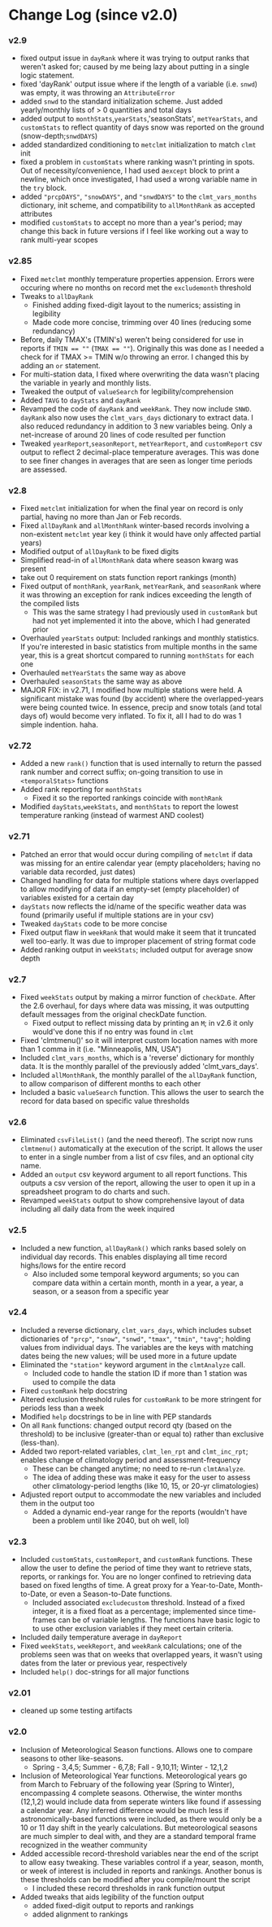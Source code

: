 # Change Log (since v2.0)

### v2.9
* fixed output issue in `dayRank` where it was trying to output ranks that weren't asked for; caused by me being lazy about putting in a single logic statement.
* fixed 'dayRank' output issue where if the length of a variable (i.e. `snwd`) was empty, it was throwing an `AttributeError`
* added `snwd` to the standard initialization scheme. Just added yearly/monthly lists of &gt; 0 quantities and total days
* added output to `monthStats`,`yearStats`,'seasonStats', `metYearStats`, and `customStats` to reflect quantity of days snow was reported on the ground (snow-depth;`snwdDAYS`)
* added standardized conditioning to `metclmt` initialization to match `clmt` init
* fixed a problem in `customStats` where ranking wasn't printing in spots. Out of necessity/convenience, I had used a`except` block to print a newline, which once investigated, I had used a wrong variable name in the `try` block.
* added `"prcpDAYS"`, `"snowDAYS"`, and `"snwdDAYS"` to the `clmt_vars_months` dictionary, init scheme, and compatibility to `allMonthRank` as accepted attributes
* modified `customStats` to accept no more than a year's period; may change this back in future versions if I feel like working out a way to rank multi-year scopes

### v2.85
* Fixed `metclmt` monthly temperature properties appension. Errors were occuring where no months on record met the `excludemonth` threshold
* Tweaks to `allDayRank`
  * Finished adding fixed-digit layout to the numerics; assisting in legibility
  * Made code more concise, trimming over 40 lines (reducing some redundancy)
* Before, daily TMAX's (TMIN's) weren't being considered for use in reports if `TMIN == ""` (`TMAX == ""`). Originally this was done as I needed a check for if TMAX >= TMIN w/o throwing an error. I changed this by adding an `or` statement.
* For multi-station data, I fixed where overwriting the data wasn't placing the variable in yearly and monthly lists.
* Tweaked the output of `valueSearch` for legibility/comprehension
* Added `TAVG` to `dayStats` and `dayRank`
* Revamped the code of `dayRank` and `weekRank`. They now include `SNWD`. `dayRank` also now uses the `clmt_vars_days` dictionary to extract data. I also reduced redundancy in addition to 3 new variables being. Only a net-increase of around 20 lines of code resulted per function
* Tweaked `yearReport`,`seasonReport`, `metYearReport`, and `customReport` csv output to reflect 2 decimal-place temperature averages. This was done to see finer changes in averages that are seen as longer time periods are assessed.

### v2.8
* Fixed `metclmt` initialization for when the final year on record is only partial, having no more than Jan or Feb records.
* Fixed `allDayRank` and `allMonthRank` winter-based records involving a non-existent `metclmt` year key (i think it would have only affected partial years)
* Modified output of `allDayRank` to be fixed digits
* Simplified read-in of `allMonthRank` data where season kwarg was present
* take out 0 requirement on stats function report rankings (month)
* Fixed output of `monthRank`, `yearRank`, `metYearRank`, and `seasonRank` where it was throwing an exception for rank indices exceeding the length of the compiled lists
  * This was the same strategy I had previously used in `customRank` but had not yet implemented it into the above, which I had generated prior
* Overhauled `yearStats` output: Included rankings and monthly statistics. If you're interested in basic statistics from multiple months in the same year, this is a great shortcut compared to running `monthStats` for each one
* Overhauled `metYearStats` the same way as above
* Overhauled `seasonStats` the same way as above
* MAJOR FIX: in v2.71, I modified how multiple stations were held. A significant mistake was found (by accident) where the overlapped-years were being counted twice. In essence, precip and snow totals (and total days of) would become very inflated. To fix it, all I had to do was 1 simple indention. haha.

### v2.72
* Added a new `rank()` function that is used internally to return the passed rank number and correct suffix; on-going transition to use in `<temporalStats>` functions
* Added rank reporting for `monthStats`
  * Fixed it so the reported rankings coincide with `monthRank`
* Modified `dayStats`,`weekStats`, and `monthStats` to report the lowest temperature ranking (instead of warmest AND coolest)

### v2.71
* Patched an error that would occur during compiling of `metclmt` if data was missing for an entire calendar year (empty placeholders; having no variable data recorded, just dates)
* Changed handling for data for multiple stations where days overlapped to allow modifying of data if an empty-set (empty placeholder) of variables existed for a certain day
* `dayStats` now reflects the id/name of the specific weather data was found (primarily useful if multiple stations are in your csv)
* Tweaked `dayStats` code to be more concise
* Fixed output flaw in `weekRank` that would make it seem that it truncated well too-early. It was due to improper placement of string format code
* Added ranking output in `weekStats`; included output for average snow depth

### v2.7
* Fixed `weekStats` output by making a mirror function of `checkDate`. After the 2.6 overhaul, for days where data was missing, it was outputting default messages from the original checkDate function.
  * Fixed output to reflect missing data by printing an `M`; in v2.6 it only would've done this if no entry was found in `clmt`
* Fixed 'clmtmenu()' so it will interpret custom location names with more than 1 comma in it (i.e. "Minneapolis, MN, USA")
* Included `clmt_vars_months`, which is a 'reverse' dictionary for monthly data. It is the monthly parallel of the previously added 'clmt_vars_days'.
* Included `allMonthRank`, the monthly parallel of the `allDayRank` function, to allow comparison of different months to each other
* Included a basic `valueSearch` function. This allows the user to search the record for data based on specific value thresholds

### v2.6
* Eliminated `csvFileList()` (and the need thereof). The script now runs `clmtmenu()` automatically at the execution of the script. It allows the user to enter in a single number from a list of csv files, and an optional city name.
* Added an `output` csv keyword argument to all report functions. This outputs a csv version of the report, allowing the user to open it up in a spreadsheet program to do charts and such.
* Revamped `weekStats` output to show comprehensive layout of data including all daily data from the week inquired

### v2.5
* Included a new function, `allDayRank()` which ranks based solely on individual day records. This enables displaying all time record highs/lows for the entire record
  * Also included some temporal keyword arguments; so you can compare data within a certain month, month in a year, a year, a season, or a season from a specific year

### v2.4
* Included a reverse dictionary, `clmt_vars_days`, which includes subset dictionaries of `"prcp"`, `"snow"`, `"snwd"`, `"tmax"`, `"tmin"`, `"tavg"`; holding values from individual days. The variables are the keys with matching dates being the new values; will be used more in a future update
* Eliminated the `"station"` keyword argument in the `clmtAnalyze` call.
  * Included code to handle the station ID if more than 1 station was used to compile the data
* Fixed `customRank` help docstring
* Altered exclusion threshold rules for `customRank` to be more stringent for periods less than a week 
* Modified `help` docstrings to be in line with PEP standards
* On all `Rank` functions: changed output record qty (based on the threshold) to be inclusive (greater-than or equal to) rather than exclusive (less-than).
* Added two report-related variables, `clmt_len_rpt` and `clmt_inc_rpt`; enables change of climatology period and assessment-frequency
  * These can be changed anytime; no need to re-run `clmtAnalyze`.
  * The idea of adding these was make it easy for the user to assess other climatology-period lengths (like 10, 15, or 20-yr climatologies)
* Adjusted report output to accommodate the new variables and included them in the output too
  * Added a dynamic end-year range for the reports (wouldn't have been a problem until like 2040, but oh well, lol)
  

### v2.3
* Included `customStats`, `customReport`, and `customRank` functions. These allow the user to define the period of time they want to retrieve stats, reports, or rankings for. You are no longer confined to retrieving data based on fixed lengths of time. A great proxy for a Year-to-Date, Month-to-Date, or even a Season-to-Date functions.
  * Included associated `excludecustom` threshold. Instead of a fixed integer, it is a fixed float as a percentage; implemented since time-frames can be of variable lengths. The functions have basic logic to to use other exclusion variables if they meet certain criteria.
* Included daily temperature average in `dayReport`
* Fixed `weekStats`, `weekReport`, and `weekRank` calculations; one of the problems seen was that on weeks that overlapped years, it wasn't using dates from the later or previous year, respectively
* Included `help()` doc-strings for all major functions

### v2.01
* cleaned up some testing artifacts

### v2.0
* Inclusion of Meteorological Season functions. Allows one to compare seasons to other like-seasons.
  * Spring - 3,4,5; Summer - 6,7,8; Fall - 9,10,11; Winter - 12,1,2
* Inclusion of Meteorological Year functions. Meteorological years go from March to February of the following year (Spring to Winter), encompassing 4 complete seasons. Otherwise, the winter months (12,1,2) would include data from seperate winters like found if assessing a calendar year. Any inferred difference would be much less if astronomically-based functions were included, as there would only be a 10 or 11 day shift in the yearly calculations. But meteorological seasons are much simpler to deal with, and they are a standard temporal frame recognized in the weather community
* Added accessible record-threshold variables near the end of the script to allow easy tweaking. These variables control if a year, season, month, or week of interest is included in reports and rankings. Another bonus is these thresholds can be modified after you compile/mount the script
  * I included these record thresholds in rank function output
* Added tweaks that aids legibility of the function output
  * added fixed-digit output to reports and rankings
  * added alignment to rankings